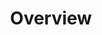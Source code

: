 ---
id: overview
title: Overview
sidebar_label: Overview
slug: /esquire/ads_automation/VR/overview
---